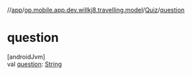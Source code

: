 //[app](../../../index.md)/[op.mobile.app.dev.willkj8.travelling.model](../index.md)/[Quiz](index.md)/[question](question.md)

# question

[androidJvm]\
val [question](question.md): [String](https://kotlinlang.org/api/latest/jvm/stdlib/kotlin/-string/index.html)
